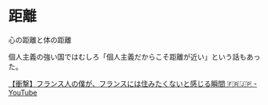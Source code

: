 # 距離

心の距離と体の距離

個人主義の強い国ではむしろ「個人主義だからこそ距離が近い」という話もあった。

[【衝撃】フランス人の僕が、フランスには住みたくないと感じる瞬間 🇫🇷🇯🇵 - YouTube](https://www.youtube.com/watch?v=YbfoCYA8srw)
